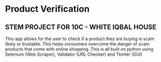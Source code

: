 # Product Verification

<h2> STEM PROJECT FOR 10C - WHITE IQBAL HOUSE </h2>

This app allows for the user to check if a product they are buying is scam likely or trustable. This helps consumers overcome the danger of scam products that come with
online shopping. This is all built on python using Selenium (Web Scraper), Validator (URL Checker) and Tkinter (GUI)
